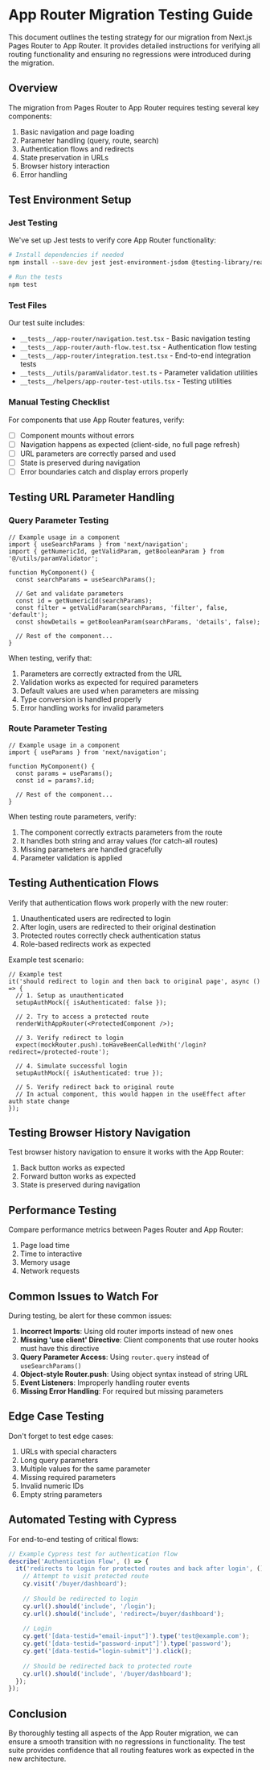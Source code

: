 # App Router Migration Testing Guide

This document outlines the testing strategy for our migration from Next.js Pages Router to App Router. It provides detailed instructions for verifying all routing functionality and ensuring no regressions were introduced during the migration.

## Overview

The migration from Pages Router to App Router requires testing several key components:

1. Basic navigation and page loading
2. Parameter handling (query, route, search)
3. Authentication flows and redirects
4. State preservation in URLs
5. Browser history interaction
6. Error handling

## Test Environment Setup

### Jest Testing

We've set up Jest tests to verify core App Router functionality:

```bash
# Install dependencies if needed
npm install --save-dev jest jest-environment-jsdom @testing-library/react @testing-library/jest-dom @testing-library/user-event

# Run the tests
npm test
```

### Test Files

Our test suite includes:

- `__tests__/app-router/navigation.test.tsx` - Basic navigation testing
- `__tests__/app-router/auth-flow.test.tsx` - Authentication flow testing
- `__tests__/app-router/integration.test.tsx` - End-to-end integration tests
- `__tests__/utils/paramValidator.test.ts` - Parameter validation utilities
- `__tests__/helpers/app-router-test-utils.tsx` - Testing utilities

### Manual Testing Checklist

For components that use App Router features, verify:

- [ ] Component mounts without errors
- [ ] Navigation happens as expected (client-side, no full page refresh)
- [ ] URL parameters are correctly parsed and used
- [ ] State is preserved during navigation
- [ ] Error boundaries catch and display errors properly

## Testing URL Parameter Handling

### Query Parameter Testing

```tsx
// Example usage in a component
import { useSearchParams } from 'next/navigation';
import { getNumericId, getValidParam, getBooleanParam } from '@/utils/paramValidator';

function MyComponent() {
  const searchParams = useSearchParams();
  
  // Get and validate parameters
  const id = getNumericId(searchParams);
  const filter = getValidParam(searchParams, 'filter', false, 'default');
  const showDetails = getBooleanParam(searchParams, 'details', false);
  
  // Rest of the component...
}
```

When testing, verify that:

1. Parameters are correctly extracted from the URL
2. Validation works as expected for required parameters
3. Default values are used when parameters are missing
4. Type conversion is handled properly
5. Error handling works for invalid parameters

### Route Parameter Testing

```tsx
// Example usage in a component
import { useParams } from 'next/navigation';

function MyComponent() {
  const params = useParams();
  const id = params?.id;
  
  // Rest of the component...
}
```

When testing route parameters, verify:

1. The component correctly extracts parameters from the route
2. It handles both string and array values (for catch-all routes)
3. Missing parameters are handled gracefully
4. Parameter validation is applied

## Testing Authentication Flows

Verify that authentication flows work properly with the new router:

1. Unauthenticated users are redirected to login
2. After login, users are redirected to their original destination
3. Protected routes correctly check authentication status
4. Role-based redirects work as expected

Example test scenario:

```tsx
// Example test
it('should redirect to login and then back to original page', async () => {
  // 1. Setup as unauthenticated
  setupAuthMock({ isAuthenticated: false });
  
  // 2. Try to access a protected route
  renderWithAppRouter(<ProtectedComponent />);
  
  // 3. Verify redirect to login
  expect(mockRouter.push).toHaveBeenCalledWith('/login?redirect=/protected-route');
  
  // 4. Simulate successful login
  setupAuthMock({ isAuthenticated: true });
  
  // 5. Verify redirect back to original route
  // In actual component, this would happen in the useEffect after auth state change
});
```

## Testing Browser History Navigation

Test browser history navigation to ensure it works with the App Router:

1. Back button works as expected
2. Forward button works as expected
3. State is preserved during navigation

## Performance Testing

Compare performance metrics between Pages Router and App Router:

1. Page load time
2. Time to interactive
3. Memory usage
4. Network requests

## Common Issues to Watch For

During testing, be alert for these common issues:

1. **Incorrect Imports**: Using old router imports instead of new ones
2. **Missing 'use client' Directive**: Client components that use router hooks must have this directive
3. **Query Parameter Access**: Using `router.query` instead of `useSearchParams()`
4. **Object-style Router.push**: Using object syntax instead of string URL
5. **Event Listeners**: Improperly handling router events
6. **Missing Error Handling**: For required but missing parameters

## Edge Case Testing

Don't forget to test edge cases:

1. URLs with special characters
2. Long query parameters
3. Multiple values for the same parameter
4. Missing required parameters
5. Invalid numeric IDs
6. Empty string parameters

## Automated Testing with Cypress

For end-to-end testing of critical flows:

```javascript
// Example Cypress test for authentication flow
describe('Authentication Flow', () => {
  it('redirects to login for protected routes and back after login', () => {
    // Attempt to visit protected route
    cy.visit('/buyer/dashboard');
    
    // Should be redirected to login
    cy.url().should('include', '/login');
    cy.url().should('include', 'redirect=/buyer/dashboard');
    
    // Login
    cy.get('[data-testid="email-input"]').type('test@example.com');
    cy.get('[data-testid="password-input"]').type('password');
    cy.get('[data-testid="login-submit"]').click();
    
    // Should be redirected back to protected route
    cy.url().should('include', '/buyer/dashboard');
  });
});
```

## Conclusion

By thoroughly testing all aspects of the App Router migration, we can ensure a smooth transition with no regressions in functionality. The test suite provides confidence that all routing features work as expected in the new architecture.